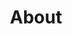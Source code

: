 ---
title: "About"
show_header: true
sidebar_left: true
# Keep this! Do not edit.
cascade:
  headless: true
---